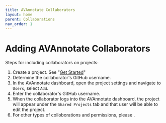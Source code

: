 ```yaml
---
title: AVAnnotate Collaborators
layout: home
parent: Collaborations
nav_order: 1
---
```


# Adding AVAnnotate Collaborators
Steps for including collaborators on projects:
1. Create a project. See "[Get Started](https://avannotate.github.io/documentation/pages/quickstart/)"
2. Determine the collaborator's GitHub username.
3. In the AVAnnotate dashboard, open the project settings and navigate to `Users`, select `Add`.
4. Enter the collaborator's GitHub username.
5. When the collaborator logs into the AVAnnotate dashboard, the project will appear under the `Shared Projects` tab and that user will be able to edit the project.
6. For other types of colloborations and permissions, please [](https://avannotate.github.io/documentation/pages/gh-collab/).

